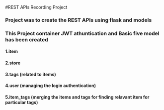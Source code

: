 #REST APIs Recording Project

### Project was to create the REST APIs using flask and models

### This Project container JWT athuntication and Basic five model has been created

#### 1.item

#### 2.store

#### 3.tags (related to items)

#### 4.user (managing the login authentication)

#### 5.item_tags (merging the items and tags for finding relavant item for particular tags)
